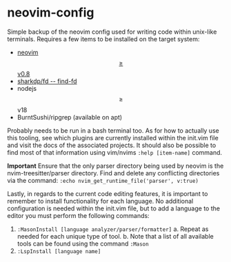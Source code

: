 # neovim-config

Simple backup of the neovim config used for writing code within unix-like terminals. Requires a few items to be installed on the target system:

- [neovim $$ \geq $$ v0.8 ](https://github.com/neovim/neovim/releases)
- [sharkdp/fd -- find-fd](https://github.com/sharkdp/fd)
- nodejs $$\geq$$ v18
- BurntSushi/ripgrep (available on apt)


Probably needs to be run in a bash terminal too. As for how to actually use this tooling, see which plugins are currently installed within the init.vim file and visit the docs of the associated projects. It should also be possible to find most of that information using vim/nvims `:help [item-name]` command. 

**Important**
Ensure that the only parser directory being used by neovim is the nvim-treesitter/parser directory. Find and delete any conflicting directories via the command:
`:echo nvim_get_runtime_file('parser', v:true)`


Lastly, in regards to the current code editing features, it is important to remember to install functionality for each language. No additional configuration is needed within the init.vim file, but to add a language to the editor you must perform the following commands:

1. `:MasonInstall [language analyzer/parser/formatter]`
	a. Repeat as needed for each unique type of tool. 
	b. Note that a list of all available tools can be found using the command `:Mason`
2. `:LspInstall [language name]`

